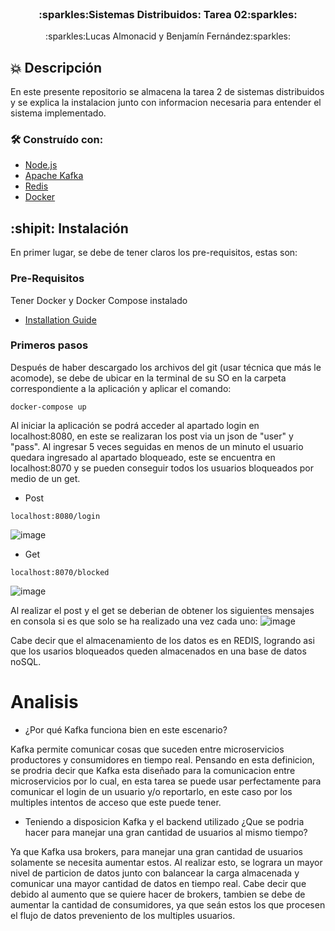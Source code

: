 <br />
<div align="center">

  <h3 align="center">:sparkles:Sistemas Distribuidos: Tarea 02:sparkles:</h3>

  <p align="center">
    :sparkles:Lucas Almonacid y Benjamín Fernández:sparkles:
  </p>
</div>

## :boom: Descripción

En este presente repositorio se almacena la tarea 2 de sistemas distribuidos y se explica la instalacion junto con informacion necesaria para entender el sistema implementado.

### 🛠 Construído con:


* [Node.js](https://nodejs.org/es/)
* [Apache Kafka](https://kafka.apache.org)
* [Redis](https://redis.io)
* [Docker](https://www.docker.com)

## :shipit: Instalación

En primer lugar, se debe de tener claros los pre-requisitos, estas son:

### Pre-Requisitos

Tener Docker y Docker Compose instalado
* [Installation Guide](https://docs.docker.com/compose/install/)

### Primeros pasos

Después de haber descargado los archivos del git (usar técnica que más le acomode), se debe de ubicar en la terminal de su SO en la carpeta correspondiente a la aplicación y aplicar el comando:
```curl
docker-compose up
```
Al iniciar la aplicación se podrá acceder al apartado login en localhost:8080, en este se realizaran los post via un json de "user" y "pass". Al ingresar 5 veces seguidas en menos de un minuto el usuario quedara ingresado al apartado bloqueado, este se encuentra en localhost:8070 y se pueden conseguir todos los usuarios bloqueados por medio de un get.

* Post

```curl
localhost:8080/login
```
![image](https://user-images.githubusercontent.com/90724923/169911467-48ead155-f71d-47a8-90df-fc24fa6d9d02.png)

* Get

```curl
localhost:8070/blocked
```
![image](https://user-images.githubusercontent.com/90724923/169911550-da9af489-4923-4e8e-8271-e855808bf440.png)

Al realizar el post y el get se deberian de obtener los siguientes mensajes en consola si es que solo se ha realizado una vez cada uno:
![image](https://user-images.githubusercontent.com/90724923/169911864-d9fffd6c-6305-45da-82d0-a00d3d97bfe2.png)

Cabe decir que el almacenamiento de los datos es en REDIS, logrando asi que los usarios bloqueados queden almacenados en una base de datos noSQL.

# Analisis

* ¿Por qué Kafka funciona bien en este escenario? 

Kafka permite comunicar cosas que suceden entre microservicios productores y consumidores en tiempo real. Pensando en esta definicion, se prodria decir que Kafka esta diseñado para la comunicacion entre microservicios por lo cual, en esta tarea se puede usar perfectamente para comunicar el login de un usuario y/o reportarlo, en este caso por los multiples intentos de acceso que este puede tener.

* Teniendo a disposicion Kafka y el backend utilizado ¿Que se podria hacer para manejar una gran cantidad de usuarios al mismo tiempo?

Ya que Kafka usa brokers, para manejar una gran cantidad de usuarios solamente se necesita aumentar estos. Al realizar esto, se lograra un mayor nivel de particion de datos junto con balancear la carga almacenada y comunicar una mayor cantidad de datos en tiempo real. Cabe decir que debido al aumento que se quiere hacer de brokers, tambien se debe de aumentar la cantidad de consumidores, ya que seán estos los que procesen el flujo de datos preveniento de los multiples usuarios.
